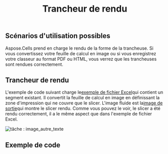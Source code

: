 ﻿---
title: Trancheur de rendu
type: docs
weight: 40
url: /fr/java/rendering-slicer/
---
## **Scénarios d'utilisation possibles**
Aspose.Cells prend en charge le rendu de la forme de la trancheuse. Si vous convertissez votre feuille de calcul en image ou si vous enregistrez votre classeur au format PDF ou HTML, vous verrez que les trancheuses sont rendues correctement.
## **Trancheur de rendu**
L'exemple de code suivant charge le[exemple de fichier Excel](67338485.xlsx)qui contient un segment existant. Il convertit la feuille de calcul en image en définissant la zone d'impression qui ne couvre que le slicer. L'image fluide est la[image de sortie](67338486.png)qui montre le slicer rendu. Comme vous pouvez le voir, le slicer a été rendu correctement, il a le même aspect que dans l'exemple de fichier Excel.

![tâche : image_autre_texte](rendering-slicer_1)
## **Exemple de code**
